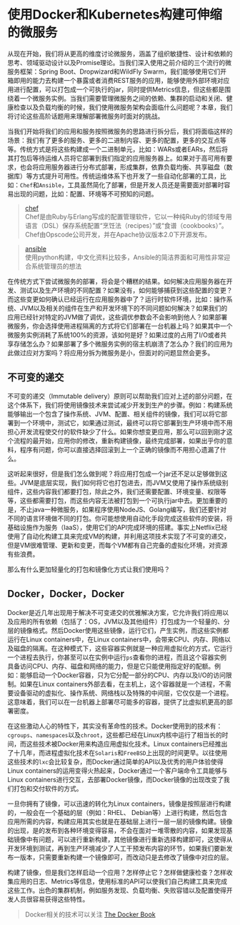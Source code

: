 # 使用Docker和Kubernetes构建可伸缩的微服务

从现在开始，我们将从更高的维度讨论微服务，涵盖了组织敏捷性、设计和依赖的思考、领域驱动设计以及Promise理论。当我们深入使用之前介绍的三个流行的微服务框架：Spring Boot、Dropwizard和WildFly Swarm，我们能够使用它们开箱即用的能力去构建一个暴露或者消费REST服务的应用，能够使用外部环境对应用进行配置，可以打包成一个可执行的jar，同时提供Metrics信息，但这些都是围绕着一个微服务实例。当我们需要管理微服务之间的依赖、集群的启动和关闭、健康检查以及负载均衡的时候，我们使用微服务架构会面临什么问题呢？本章，我们将讨论这些高阶话题用来理解部署微服务时面对的挑战。

当我们开始将我们的应用和服务按照微服务的思路进行拆分后，我们将面临这样的场景：我们有了更多的服务、更多的二进制内容、更多的配置，更多的交互点等等。传统方式是将这些构建成一个二进制单元，比如：WARs或者EARs，然后将其打包后等待运维人员将它部署到我们指定的应用服务器上。如果对于高可用有要求，也会将应用服务器进行分布式部署，形成集群，依靠负载均衡、共享磁盘（数据库）等方式提升可用性。传统运维体系下也开发了一些自动化部署的工具，比如：`Chef`和`Ansible`，工具虽然简化了部署，但是开发人员还是需要面对部署时容易出现的问题，比如：配置、环境等不可预知的问题。

> [chef](https://www.chef.io/chef/)<br>Chef是由Ruby与Erlang写成的配置管理软件，它以一种纯Ruby的领域专用语言（DSL）保存系统配置“烹饪法（recipes）”或“食谱（cookbooks）”。Chef由Opscode公司开发，并在Apache协议版本2.0下开源发布。

> [ansible](https://www.ansible.com)<br>使用python构建，中文化资料比较多，Ansible的简洁界面和可用性非常迎合系统管理员的想法

在传统方式下尝试微服务的部署，将会是个糟糕的结果。如何解决应用服务器在开发、测试以及生产环境的不同配置？如果没有，如何能够捕获到这些配置的变更？而这些变更如何确认已经运行在应用服务器中了？运行时软件环境，比如：操作系统、JVM以及相关的组件在生产和开发环境下的不同问题如何解决？如果我们的应用已经针对特定的JVM做了调优，这些调优参数会不会影响到他人？如果部署微服务，你会选择使用进程隔离的方式将它们部署在一台机器上吗？如果其中一个微服务实例消耗了系统100%的资源，该如何是好？如果过度的占用了I/O或者共享存储怎么办？如果部署了多个微服务实例的宿主机崩溃了怎么办？我们的应用为此做过应对方案吗？将应用分拆为微服务是小，但面对的问题显然会更多。

## 不可变的递交

不可变的递交（Immutable delivery）原则可以帮助我们应对上述的部分问题，在这个体系下，我们将使用镜像技术来尝试减少开发到生产的步骤。例如：构建系统能够输出一个包含了操作系统、JVM、配置、相关组件的镜像，我们可以将它部署到一个环境中，测试它，如果通过测试，最终可以将它部署到生产环境中而不用担心开发流程使交付的软件缺少了什么。如果你想变更应用，那么可以回到刚才这个流程的最开始，应用你的修改，重新构建镜像，最终完成部署，如果出乎你的意料，程序有问题，你可以直接选择回滚到上一个正确的镜像而不用担心遗漏了什么。

这听起来很好，但是我们怎么做到呢？将应用打包成一个jar还不足以足够做到这些。JVM是底层实现，我们如何将它也打包进去，而JVM又使用了操作系统级别组件，这些内容我们都要打包，除此之外，我们还需要配置、环境变量、权限等等，这些都需要打包，而这些内容无法被打包到一个可执行jar中去。更加重要的是，不止java一种微服务，如果程序使用NodeJS、Golang编写，我们还要针对不同的语言环境做不同的打包。你可能想使用自动化手段完成这些软件的安装，将基础设施作为服务（IaaS），使用它们的API完成环境的搭建。事实上Netflix已经使用了自动化构建工具来完成VM的构建，并利用这项技术实现了不可变的递交，但是VM很难管理、更新和变更，而每个VM都有自己完备的虚拟化环境，对资源有些浪费。

那么有什么更加轻量化的打包和镜像化方式让我们使用吗？

## Docker，Docker，Docker

Docker是近几年出现用于解决不可变递交的优雅解决方案，它允许我们将应用以及应用的所有依赖（包括了：OS，JVM以及其他组件）打包成为一个轻量的、分层的镜像格式。然后Docker使用这些镜像，运行它们，产生实例，而这些实例都运行在Linux containers中，在Linux containers中，会带来CPU、内存、网络以及磁盘的隔离。在这种模式下，这些容器实例就是一种应用虚拟化的方式，它运行一个进程去执行，你甚至可以在实例中运行`ps`查看你的进程，而且这个容器实例具备访问CPU、内存、磁盘和网络的能力，但是它只能使用指定好的配额。例如：能够启动一个Docker容器，只为它分配一部分的CPU、内存以及I/O的访问限制。如果在Linux containers外部去看，在主机上，这个容器就是一个进程，不需要设备驱动的虚拟化、操作系统、网络栈以及特殊的中间层，它仅仅是一个进程。这意味着，我们可以在一台机器上部署尽可能多的容器，提供了比虚拟机更高的部署密度。

在这些激动人心的特性下，其实没有革命性的技术。Docker使用到的技术有：`cgroups`、`namespaces`以及`chroot`，这些都已经在Linux内核中运行了相当长的时间，而这些技术被Docker用来构造应用虚拟化技术。Linux containers已经推出了十几年，而进程虚拟化技术在`Solaris`和`FreeBSD`上出现的时间更早。以往使用这些技术的`lxc`会比较复杂，而Docker通过简单的API以及优秀的用户体验使得Linux containers的运用变得火热起来，Docker通过一个客户端命令工具能够与Linux containers进行交互，去部署Docker镜像，而Docker镜像的出现改变了我们打包和交付软件的方式。

一旦你拥有了镜像，可以迅速的转化为Linux containers，镜像是按照层进行构建的，一般会在一个基础的层（例如：RHEL、 Debian等）上进行构建，然后包含应用所需的内容，构建应用其实也就是在基础层上进行一层一层的镜像构建。镜像的出现，是的发布到各种环境变得容易，不会在面对一堆零散的内容，如果发现基础镜像中有问题，可以进行重新构建，其他镜像进行重新选择构建即可，这使得从开发环境到测试，再到生产环境减少了人工干预发布内容的环节，如果我们要新发布一版本，只需要重新构建一个镜像即可，而改动只是去修改了镜像中对应的层。

构建了镜像，但是我们怎样启动一个应用？怎样停止它？怎样做健康检查？怎样收集应用的日志、Metrics等信息，使用标准的API可以使我们自己构建工具来完成这些工作。出色的集群机制，例如服务发现、负载均衡、失败容错以及配置使得开发人员很容易获得这些特性。

> Docker相关的技术可以关注 [The Docker Book](https://www.gitbook.com/book/weipeng2k/the-docker-book/details)
